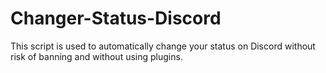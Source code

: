 # Changer-Status-Discord
This script is used to automatically change your status on Discord without risk of banning and without using plugins.
